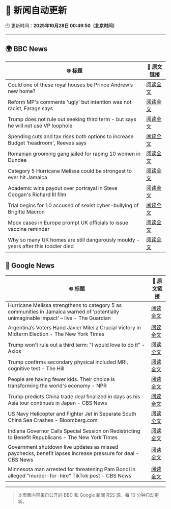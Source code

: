 # 🧠 新闻自动更新

🕒 更新时间：**2025年10月28日 00:49:50（北京时间）**

---

## 🌍 BBC News

| 🌐 标题 | 🔗 原文链接 |
|--------|-------------|
| Could one of these royal houses be Prince Andrew’s new home? | [阅读全文](https://www.bbc.com/news/articles/c781j7pz87xo?at_medium=RSS&at_campaign=rss) |
| Reform MP's comments 'ugly' but intention was not racist, Farage says | [阅读全文](https://www.bbc.com/news/articles/c78z4eyvnx1o?at_medium=RSS&at_campaign=rss) |
| Trump does not rule out seeking third term - but says he will not use VP loophole | [阅读全文](https://www.bbc.com/news/articles/c797q57ple9o?at_medium=RSS&at_campaign=rss) |
| Spending cuts and tax rises both options to increase Budget 'headroom', Reeves says | [阅读全文](https://www.bbc.com/news/articles/c9v1r7zeekro?at_medium=RSS&at_campaign=rss) |
| Romanian grooming gang jailed for raping 10 women in Dundee | [阅读全文](https://www.bbc.com/news/articles/cvg8791y4xxo?at_medium=RSS&at_campaign=rss) |
| Category 5 Hurricane Melissa could be strongest to ever hit Jamaica | [阅读全文](https://www.bbc.com/news/articles/c2dr0z57nygo?at_medium=RSS&at_campaign=rss) |
| Academic wins payout over portrayal in Steve Coogan's Richard III film | [阅读全文](https://www.bbc.com/news/articles/cdegzx9w16ro?at_medium=RSS&at_campaign=rss) |
| Trial begins for 10 accused of sexist cyber-bullying of Brigitte Macron | [阅读全文](https://www.bbc.com/news/articles/ce3knel0895o?at_medium=RSS&at_campaign=rss) |
| Mpox cases in Europe prompt UK officials to issue vaccine reminder | [阅读全文](https://www.bbc.com/news/articles/cp856rvv41eo?at_medium=RSS&at_campaign=rss) |
| Why so many UK homes are still dangerously mouldy - years after this toddler died | [阅读全文](https://www.bbc.com/news/articles/cpwvzxzzxrxo?at_medium=RSS&at_campaign=rss) |

## 📰 Google News

| 🌐 标题 | 🔗 原文链接 |
|--------|-------------|
| Hurricane Melissa strengthens to category 5 as communities in Jamaica warned of ‘potentially unimaginable impact’ – live - The Guardian | [阅读全文](https://news.google.com/rss/articles/CBMi2AFBVV95cUxPUDdpM2JwZ3ZGU3pPaFd4WDFWRkcwTy1sX21HS3FNVUcxUmk3UEJYTGJsVDE3Z3BISEoyTGU4V1Z3dVFqTWlZTlJab245S0ZrQUpScUpYQVIzeDRWXzBFOUF3eWVFaHpzRFRObm9OZEJMYzV6ZDN0QjRBS2RvdjJMbDhkbDBnLXhva3F4ckE5N2d2d0R5ZDhzYmJrcFZxRzFRMmVOS1NRdlpuVFBzU1JodXhaN2R0Vk1oM0JUa0NWMG5BWjRQZ0UwUDBsWWtqV3lZM3FvWWhyanA?oc=5) |
| Argentina’s Voters Hand Javier Milei a Crucial Victory in Midterm Election - The New York Times | [阅读全文](https://news.google.com/rss/articles/CBMijwFBVV95cUxQZXNkbTVpQ0RFdDlxZ1RPRFpuUE0wekh3VHB4aWtWV1hsNjRvN2tTeU9KWUUwMDF6dkJVNHJSeHdadC1QUEpsZGMxYlY0VG1hc3lIZDR3dkdDVkRVQV9ubnJtWkRvQlRJNGhZVUxFZWVZeFY3a3Y1NXM3Y0lROTJUT1gxYWtsOFlzQnhVYmRKbw?oc=5) |
| Trump won't rule out a third term: "I would love to do it" - Axios | [阅读全文](https://news.google.com/rss/articles/CBMicEFVX3lxTFBwc2Z3Y1ZhVlplVGZvb1QwSlJmeHlzTjJOMzE5dUo2QjJrN1FWQTlabkh3YnZIU2xpQWpScVRfNWFqdVdrbnFYNUp0YmYwUkZQZXFObExIaUtWWEVCZmU5MURnQ0l1OHJmNmlsLVFjSXE?oc=5) |
| Trump confirms secondary physical included MRI, cognitive test - The Hill | [阅读全文](https://news.google.com/rss/articles/CBMigwFBVV95cUxPYkZqZUNYZ0NxNXBaUDhNTFQ1cFJCRjY5WlgxWjBjRlBmTVhmSldwSjBFeUlaOEpzWjhCaFpEMHhxb196S2RHdk5QbUwzZFJnVmd1UWRUYWVvME5fZXhvNWdqWGFHZzQ3a2UxS2VqVVFOZmo3UlQwNXNqb0ZQSWk4TmMxVdIBiAFBVV95cUxNS0RlMDNIR1FmWkRJalhwVWt2dHNVRmtrNjN0QjFpNG9JV2tuXzFidXhqMmRpaWFDdGxZVGhXTDgzMDlBa1p5M2lWSDZQQmxTT29oTnZsWXJ2dFFZZzdjYm16YkNITXdIbGx4TFFwNHA3aGdfNDh3NXI1TldhaDI4aUZpbEpDNWsy?oc=5) |
| People are having fewer kids. Their choice is transforming the world's economy - NPR | [阅读全文](https://news.google.com/rss/articles/CBMifkFVX3lxTE5ndUtDNEI5NlpuQlNmQlkza3g0Ul9rNzN1d0xycC1WRVRxNDZnSWpyQ3ZhT2w1RTdUM216c1M1eE1KT09ldDNJZm1HekItMEJhd2g2LXdLaHJoSGdmb0tJOHhBbm1ROFZTTFNYUzFwdjZpWnhqd3FwZ1dSZlRXQQ?oc=5) |
| Trump predicts China trade deal finalized in days as his Asia tour continues in Japan - CBS News | [阅读全文](https://news.google.com/rss/articles/CBMimAFBVV95cUxOd0JoS1FpSDc3TjhsdDZqc1RXSVVGVzQ1SnRmTTZuVlVsR0NsYk5VaWJrVVFoSmV4VmZoZmxqTTU1S2N4Q3lyYkZxVnIzX2lSdHVfN3RoYUVicER6NjNlS0pLdjJYTVBOc1ZOWmtlVmVLa05SX3ZkQ2J6bnZYMWU1cWR0N2oyeVNBWDlPeUphVGZRRG10ZWRvU9IBngFBVV95cUxQdVBhOHM5NlBmYVJiUmg4TjBBQ3FZXy1TSC1YTXJFRk82bHBkVnpVR2V1TWI1cGRHY1JQVWx6NXJ2V3ZwX2lxcXFjNDBUV014UVpESEV4anN3X2ZhS0UzWG9rMVdZVE5JcGVha3hKWGxqbWpWdHJpeFgtX19POUs2TVlnWHhmTzBiM2dnVFV5TXNnUkdfTUlUQjdRTUpxdw?oc=5) |
| US Navy Helicopter and Fighter Jet in Separate South China Sea Crashes - Bloomberg.com | [阅读全文](https://news.google.com/rss/articles/CBMivgFBVV95cUxOcHJpSzhlekVfVWtBSDYzVjBxTFZqdkJsTmRzaVhHanhLRmJXR2ZwcHhXbTZCNUFSNlQ4d0VKT2tCaTNseDFtdy14Tms5RFAwZTNsekViQXhENmZPdlBoUEtFSE95SGR6Mkt0bDIwTzV4aENyQ0J2Smtib0JTYnI4Y2NKV2k3bTVjb1JNSl9HbTdyYTBxeFpBU0NicS04OTZ2NXBmRnc4SVAxMmRQM0Y3akZvUnIxZjcxcVdqb3BB?oc=5) |
| Indiana Governor Calls Special Session on Redistricting to Benefit Republicans - The New York Times | [阅读全文](https://news.google.com/rss/articles/CBMihwFBVV95cUxQMEVyb2ZWYlI3NzEtQzdQaGI0cEVmWDA2M09OZFZFYkJiTFNNWGdGZGwxOVEwYkY0QWI1OVNCQXI4enJKakRZZC1KVEVZOGlyU0hiT1lDWG96TXljYXJTd0RETk42bEtMOWtzWFVyU1RzU09hTzlQX18zamlySndQNVU2MEltUE0?oc=5) |
| Government shutdown live updates as missed paychecks, benefit lapses increase pressure for deal - CBS News | [阅读全文](https://news.google.com/rss/articles/CBMimAFBVV95cUxORG96dDByV3ZhMFZ3dDRsTThqaUtJdFp3NnJpRFB0TDdDbDJLa0NtWDNfODV2MTc5Vm1TaXNuX1BSLVBnQkRWSm1VWlB0ZUJQZW0wcGpEZ0dTb0J2Y0d0U0FiZWw0SHIyRERWZ011dEtlbmgzeEthU0NKOHdJcURnZU5SQ1pDcTBRdG9UU1VJVU1uQkxYLTVuYdIBngFBVV95cUxNbl91UWFpZjQ2RTFORXE2R1RJMkpXOUFGRVVITXNXYzU1bWg5Z00tcHRha1ZLT0dlRjFVdS1ieGdubDg0alJNLThzVHVyWkp6endfZ2FtY3BDRldVdVgxXzNZNDhDano4Y3FvQ0VndjJDTTlnM0VSQlRpaXJZYlFPVmhQTVJsWkthYlZvOXVtN1pnSDlxM3BiMWhPMk1xZw?oc=5) |
| Minnesota man arrested for threatening Pam Bondi in alleged "murder-for-hire" TikTok post - CBS News | [阅读全文](https://news.google.com/rss/articles/CBMijAFBVV95cUxNY1ZFdnAyM3pDOXRqZEFCbi1xcXhObEJUQk1YWThWelZ0NlNhZXY3VG5nbDRYYzZJZmJ2OXREakNsMVJ5dHVCQ3M3dHpyb293NDRhOEptdjRCRFJWaEkzZG1EUTNwaGc5VWsxcGNDeVplbzIyb1l1VU5TVVVqZ2oyYXlfem1GcWE0RDlFUdIBkgFBVV95cUxQUnJTYVRxcGpyVEpmcjJtby1VZVJSVFo1UDc0YjlGWEdmeWdnZkVVM3VyYnZjb2lYaUVWWEU1TlZZZV9ZbUZSTEp6aWNONFpOVnpUQlFfYTg4WWhjTXF0U09FSkoxRFlZRFJUMGlYal9VTnBYVzJPYVA1TjloTU56TkZscE5HNE1Xb2U0RnQzZWlxQQ?oc=5) |

---
> 本页面内容来自公开的 BBC 和 Google 新闻 RSS 源，每 10 分钟自动更新。